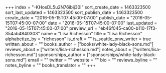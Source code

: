 +++
index = "-KHosDL5u2N76ibij30l"
sort_create_date = 1463323500
sort_last_updated = 1463323500
sort_publish_date = 1463323500
create_date = "2016-05-15T07:45:00-07:00"
publish_date = "2016-05-15T07:45:00-07:00"
date = "2016-05-15T07:45:00-07:00"
last_updated = "2016-05-15T07:45:00-07:00"
preview_url = "eb46f045-ca00-b110-17f3-354ab4840303"
name = "Lisa Richesson"
title = "Lisa Richesson"
alphabetize_by = "richesson"
is_draft = ""
is_seattle_pnw_writer = true
written_about = ""
books_author = ["books/white-lady-black-sons.md"]
reviews_about = ["writers/lisa-richesson.md"]
notes_about = ["writers/lisa-richesson.md"]
sponsorships_author = ["sponsorships/white-lady-black-sons.md"]
email = ""
twitter = ""
website = ""
bio = ""
reviews_byline = ""
notes_byline = ""
books_translator = ""
+++
